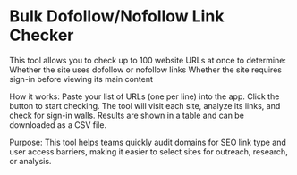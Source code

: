 # Bulk Dofollow/Nofollow Link Checker
This tool allows you to check up to 100 website URLs at once to determine:
Whether the site uses dofollow or nofollow links
Whether the site requires sign-in before viewing its main content

How it works:
Paste your list of URLs (one per line) into the app.
Click the button to start checking.
The tool will visit each site, analyze its links, and check for sign-in walls.
Results are shown in a table and can be downloaded as a CSV file.

Purpose:
This tool helps teams quickly audit domains for SEO link type and user access barriers, making it easier to select sites for outreach, research, or analysis.
